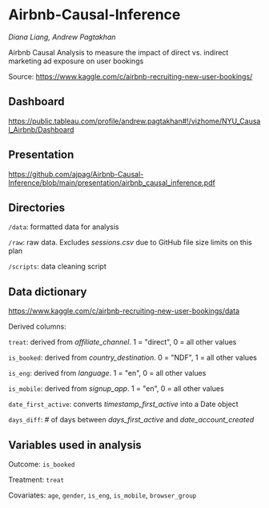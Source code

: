 # **Airbnb-Causal-Inference**
*Diana Liang, Andrew Pagtakhan*

Airbnb Causal Analysis to measure the impact of direct vs. indirect marketing ad exposure on user bookings

Source: https://www.kaggle.com/c/airbnb-recruiting-new-user-bookings/

## Dashboard
https://public.tableau.com/profile/andrew.pagtakhan#!/vizhome/NYU_Causal_Airbnb/Dashboard

## Presentation
https://github.com/ajpag/Airbnb-Causal-Inference/blob/main/presentation/airbnb_causal_inference.pdf

## Directories

```/data```: formatted data for analysis

```/raw```: raw data. Excludes *sessions.csv* due to GitHub file size limits on this plan

```/scripts```: data cleaning script

## Data dictionary

https://www.kaggle.com/c/airbnb-recruiting-new-user-bookings/data

Derived columns:

```treat```: derived from *affiliate_channel*. 1 = "direct", 0 = all other values

```is_booked```:  derived from *country_destination*. 0 = "NDF", 1 = all other values

```is_eng```: derived from *language*. 1 = "en", 0 = all other values

```is_mobile```: derived from *signup_app*. 1 = "en", 0 = all other values

```date_first_active```: converts *timestamp_first_active* into a Date object

```days_diff```: # of days between *days_first_active* and *date_account_created*

## Variables used in analysis

Outcome: ```is_booked```

Treatment: ```treat```

Covariates: ```age```, ```gender```, ```is_eng```, ```is_mobile```, ```browser_group```



